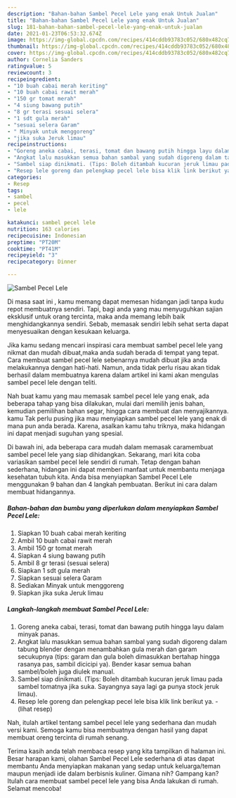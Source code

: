 ```yaml
---
description: "Bahan-bahan Sambel Pecel Lele yang enak Untuk Jualan"
title: "Bahan-bahan Sambel Pecel Lele yang enak Untuk Jualan"
slug: 181-bahan-bahan-sambel-pecel-lele-yang-enak-untuk-jualan
date: 2021-01-23T06:53:32.674Z
image: https://img-global.cpcdn.com/recipes/414cddb93783c052/680x482cq70/sambel-pecel-lele-foto-resep-utama.jpg
thumbnail: https://img-global.cpcdn.com/recipes/414cddb93783c052/680x482cq70/sambel-pecel-lele-foto-resep-utama.jpg
cover: https://img-global.cpcdn.com/recipes/414cddb93783c052/680x482cq70/sambel-pecel-lele-foto-resep-utama.jpg
author: Cornelia Sanders
ratingvalue: 5
reviewcount: 3
recipeingredient:
- "10 buah cabai merah keriting"
- "10 buah cabai rawit merah"
- "150 gr tomat merah"
- "4 siung bawang putih"
- "8 gr terasi sesuai selera"
- "1 sdt gula merah"
- "sesuai selera Garam"
- " Minyak untuk menggoreng"
- "jika suka Jeruk limau"
recipeinstructions:
- "Goreng aneka cabai, terasi, tomat dan bawang putih hingga layu dalam minyak panas."
- "Angkat lalu masukkan semua bahan sambal yang sudah digoreng dalam tabung blender dengan menambahkan gula merah dan garam secukupnya (tips: garam dan gula boleh dimasukkan bertahap hingga rasanya pas, sambil dicicipi ya). Bender kasar semua bahan sambel/boleh juga diulek manual."
- "Sambel siap dinikmati. (Tips: Boleh ditambah kucuran jeruk limau pada sambel tomatnya jika suka. Sayangnya saya lagi ga punya stock jeruk limau)."
- "Resep lele goreng dan pelengkap pecel lele bisa klik link berikut ya.           (lihat resep)"
categories:
- Resep
tags:
- sambel
- pecel
- lele

katakunci: sambel pecel lele 
nutrition: 163 calories
recipecuisine: Indonesian
preptime: "PT20M"
cooktime: "PT41M"
recipeyield: "3"
recipecategory: Dinner

---
```



![Sambel Pecel Lele](https://img-global.cpcdn.com/recipes/414cddb93783c052/680x482cq70/sambel-pecel-lele-foto-resep-utama.jpg)

Di masa  saat ini , kamu memang dapat memesan hidangan jadi tanpa kudu repot membuatnya sendiri. Tapi, bagi anda yang mau menyuguhkan sajian eksklusif untuk orang tercinta, maka anda memang lebih baik menghidangkannya sendiri. Sebab, memasak sendiri lebih sehat serta dapat menyesuaikan dengan kesukaan keluarga.

Jika kamu sedang mencari inspirasi cara membuat sambel pecel lele yang nikmat dan mudah dibuat,maka anda sudah berada di tempat yang tepat. Cara membuat sambel pecel lele  sebenarnya mudah dibuat jika anda melakukannya dengan hati-hati. Namun, anda tidak perlu risau akan tidak berhasil dalam membuatnya 
karena dalam artikel ini kami akan mengulas sambel pecel lele dengan teliti.  



Nah buat kamu yang mau memasak sambel pecel lele yang enak, ada beberapa tahap yang bisa dilakukan, mulai dari memilih jenis bahan, kemudian pemilihan bahan segar, hingga cara membuat dan menyajikannya. kamu Tak perlu pusing jika mau menyiapkan sambel pecel lele yang enak di mana pun anda berada. Karena, asalkan kamu  tahu triknya, maka hidangan ini dapat menjadi suguhan yang spesial.

Di bawah ini, ada beberapa cara mudah dalam memasak caramembuat sambel pecel lele yang siap dihidangkan. Sekarang, mari kita coba variasikan sambel pecel lele sendiri di rumah. Tetap dengan bahan sederhana, hidangan ini dapat memberi manfaat untuk membantu menjaga kesehatan tubuh kita. Anda bisa menyiapkan Sambel Pecel Lele menggunakan 9 bahan dan 4 langkah pembuatan. Berikut ini cara dalam membuat hidangannya.

<!--inarticleads1-->

##### Bahan-bahan dan bumbu yang diperlukan dalam menyiapkan Sambel Pecel Lele:

1. Siapkan 10 buah cabai merah keriting
1. Ambil 10 buah cabai rawit merah
1. Ambil 150 gr tomat merah
1. Siapkan 4 siung bawang putih
1. Ambil 8 gr terasi (sesuai selera)
1. Siapkan 1 sdt gula merah
1. Siapkan sesuai selera Garam
1. Sediakan  Minyak untuk menggoreng
1. Siapkan jika suka Jeruk limau




<!--inarticleads2-->

##### Langkah-langkah membuat Sambel Pecel Lele:

1. Goreng aneka cabai, terasi, tomat dan bawang putih hingga layu dalam minyak panas.
1. Angkat lalu masukkan semua bahan sambal yang sudah digoreng dalam tabung blender dengan menambahkan gula merah dan garam secukupnya (tips: garam dan gula boleh dimasukkan bertahap hingga rasanya pas, sambil dicicipi ya). Bender kasar semua bahan sambel/boleh juga diulek manual.
1. Sambel siap dinikmati. (Tips: Boleh ditambah kucuran jeruk limau pada sambel tomatnya jika suka. Sayangnya saya lagi ga punya stock jeruk limau).
1. Resep lele goreng dan pelengkap pecel lele bisa klik link berikut ya. -           (lihat resep)




Nah, itulah artikel tentang  sambel pecel lele  yang sederhana dan mudah versi kami. Semoga kamu bisa membuatnya dengan hasil yang dapat membuat oreng tercinta di rumah senang. 

Terima kasih anda telah membaca resep yang kita tampilkan di halaman ini. Besar harapan kami, olahan  Sambel Pecel Lele sederhana di atas dapat membantu Anda menyiapkan makanan yang sedap untuk keluarga/teman maupun menjadi ide dalam berbisnis kuliner. Gimana nih? Gampang kan? Itulah cara membuat sambel pecel lele yang bisa Anda lakukan di rumah. Selamat mencoba!

